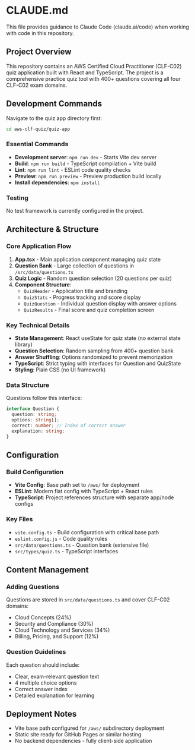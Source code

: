 # CLAUDE.md

This file provides guidance to Claude Code (claude.ai/code) when working with code in this repository.

## Project Overview

This repository contains an AWS Certified Cloud Practitioner (CLF-C02) quiz application built with React and TypeScript. The project is a comprehensive practice quiz tool with 400+ questions covering all four CLF-C02 exam domains.

## Development Commands

Navigate to the quiz app directory first:
```bash
cd aws-clf-quiz/quiz-app
```

### Essential Commands
- **Development server**: `npm run dev` - Starts Vite dev server
- **Build**: `npm run build` - TypeScript compilation + Vite build
- **Lint**: `npm run lint` - ESLint code quality checks
- **Preview**: `npm run preview` - Preview production build locally
- **Install dependencies**: `npm install`

### Testing
No test framework is currently configured in the project.

## Architecture & Structure

### Core Application Flow
1. **App.tsx** - Main application component managing quiz state
2. **Question Bank** - Large collection of questions in `/src/data/questions.ts`
3. **Quiz Logic** - Random question selection (20 questions per quiz)
4. **Component Structure**:
   - `QuizHeader` - Application title and branding
   - `QuizStats` - Progress tracking and score display
   - `QuizQuestion` - Individual question display with answer options
   - `QuizResults` - Final score and quiz completion screen

### Key Technical Details
- **State Management**: React useState for quiz state (no external state library)
- **Question Selection**: Random sampling from 400+ question bank
- **Answer Shuffling**: Options randomized to prevent memorization
- **TypeScript**: Strict typing with interfaces for Question and QuizState
- **Styling**: Plain CSS (no UI framework)

### Data Structure
Questions follow this interface:
```typescript
interface Question {
  question: string;
  options: string[];
  correct: number; // Index of correct answer
  explanation: string;
}
```

## Configuration

### Build Configuration
- **Vite Config**: Base path set to `/aws/` for deployment
- **ESLint**: Modern flat config with TypeScript + React rules
- **TypeScript**: Project references structure with separate app/node configs

### Key Files
- `vite.config.ts` - Build configuration with critical base path
- `eslint.config.js` - Code quality rules
- `src/data/questions.ts` - Question bank (extensive file)
- `src/types/quiz.ts` - TypeScript interfaces

## Content Management

### Adding Questions
Questions are stored in `src/data/questions.ts` and cover CLF-C02 domains:
- Cloud Concepts (24%)
- Security and Compliance (30%) 
- Cloud Technology and Services (34%)
- Billing, Pricing, and Support (12%)

### Question Guidelines
Each question should include:
- Clear, exam-relevant question text
- 4 multiple choice options
- Correct answer index
- Detailed explanation for learning

## Deployment Notes
- Vite base path configured for `/aws/` subdirectory deployment
- Static site ready for GitHub Pages or similar hosting
- No backend dependencies - fully client-side application